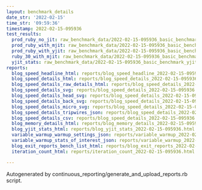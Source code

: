 ```yaml
---
layout: benchmark_details
date_str: '2022-02-15'
time_str: '09:59:36'
timestamp: 2022-02-15-095936
test_results:
  prod_ruby_no_jit: raw_benchmark_data/2022-02-15-095936_basic_benchmark_prod_ruby_no_jit.json
  prod_ruby_with_mjit: raw_benchmark_data/2022-02-15-095936_basic_benchmark_prod_ruby_with_mjit.json
  prod_ruby_with_yjit: raw_benchmark_data/2022-02-15-095936_basic_benchmark_prod_ruby_with_yjit.json
  ruby_30_with_mjit: raw_benchmark_data/2022-02-15-095936_basic_benchmark_ruby_30_with_mjit.json
  yjit_stats: raw_benchmark_data/2022-02-15-095936_basic_benchmark_yjit_stats.json
reports:
  blog_speed_headline_html: reports/blog_speed_headline_2022-02-15-095936.html
  blog_speed_details_html: reports/blog_speed_details_2022-02-15-095936.html
  blog_speed_details_raw_details_html: reports/blog_speed_details_2022-02-15-095936.raw_details.html
  blog_speed_details_svg: reports/blog_speed_details_2022-02-15-095936.svg
  blog_speed_details_head_svg: reports/blog_speed_details_2022-02-15-095936.head.svg
  blog_speed_details_back_svg: reports/blog_speed_details_2022-02-15-095936.back.svg
  blog_speed_details_micro_svg: reports/blog_speed_details_2022-02-15-095936.micro.svg
  blog_speed_details_tripwires_json: reports/blog_speed_details_2022-02-15-095936.tripwires.json
  blog_speed_details_csv: reports/blog_speed_details_2022-02-15-095936.csv
  blog_memory_details_html: reports/blog_memory_details_2022-02-15-095936.html
  blog_yjit_stats_html: reports/blog_yjit_stats_2022-02-15-095936.html
  variable_warmup_warmup_settings_json: reports/variable_warmup_2022-02-15-095936.warmup_settings.json
  variable_warmup_stats_of_interest_json: reports/variable_warmup_2022-02-15-095936.stats_of_interest.json
  blog_exit_reports_bench_list_html: reports/blog_exit_reports_2022-02-15-095936.bench_list.html
  iteration_count_html: reports/iteration_count_2022-02-15-095936.html

---
```

Autogenerated by continuous_reporting/generate_and_upload_reports.rb script.
